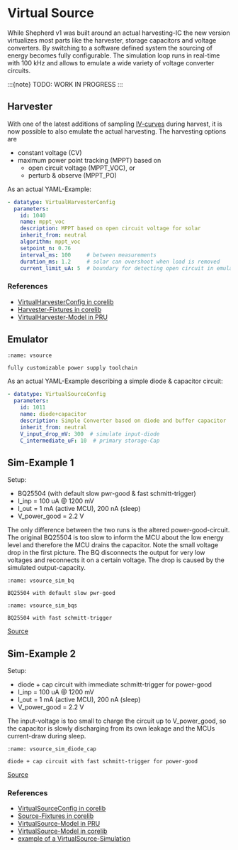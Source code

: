 # Virtual Source

While Shepherd v1 was built around an actual harvesting-IC the new version virtualizes most parts like the harvester, storage capacitors and voltage converters.
By switching to a software defined system the sourcing of energy becomes fully configurable.
The simulation loop runs in real-time with 100 kHz and allows to emulate a wide variety of voltage converter circuits.

:::{note}
TODO: WORK IN PROGRESS
:::

## Harvester

With one of the latest additions of sampling [IV-curves](https://en.wikipedia.org/wiki/Current%E2%80%93voltage_characteristic) during harvest, it is now possible to also emulate the actual harvesting. The harvesting options are

- constant voltage (CV)
- maximum power point tracking (MPPT) based on
  - open circuit voltage (MPPT_VOC), or
  - perturb & observe (MPPT_PO)

As an actual YAML-Example:

```yaml
- datatype: VirtualHarvesterConfig
  parameters:
    id: 1040
    name: mppt_voc
    description: MPPT based on open circuit voltage for solar
    inherit_from: neutral
    algorithm: mppt_voc
    setpoint_n: 0.76
    interval_ms: 100     # between measurements
    duration_ms: 1.2     # solar can overshoot when load is removed
    current_limit_uA: 5  # boundary for detecting open circuit in emulated version (working on IV-Curves)
```

### References

- [VirtualHarvesterConfig in corelib](https://github.com/orgua/shepherd-datalib/blob/main/shepherd_core/shepherd_core/data_models/content/virtual_harvester.py)
- [Harvester-Fixtures in corelib](https://github.com/orgua/shepherd-datalib/blob/main/shepherd_core/shepherd_core/data_models/content/virtual_harvester_fixture.yaml)
- [VirtualHarvester-Model in PRU](https://github.com/orgua/shepherd/blob/main/software/firmware/pru0-shepherd-fw/virtual_harvester.c)

## Emulator

```{figure} media/virtual_source_schemdraw.png
:name: vsource

fully customizable power supply toolchain
```

As an actual YAML-Example describing a simple diode & capacitor circuit:

```yaml
- datatype: VirtualSourceConfig
  parameters:
    id: 1011
    name: diode+capacitor
    description: Simple Converter based on diode and buffer capacitor
    inherit_from: neutral
    V_input_drop_mV: 300  # simulate input-diode
    C_intermediate_uF: 10  # primary storage-Cap
```

## Sim-Example 1

Setup:

- BQ25504 (with default slow pwr-good & fast schmitt-trigger)
- I_inp = 100 uA @ 1200 mV
- I_out = 1 mA (active MCU), 200 nA (sleep)
- V_power_good = 2.2 V

The only difference between the two runs is the altered power-good-circuit. The original BQ25504 is too slow to inform the MCU about the low energy level and therefore the MCU drains the capacitor. Note the small voltage drop in the first picture. The BQ disconnects the output for very low voltages and reconnects it on a certain voltage. The drop is caused by the simulated output-capacity.

```{figure} media/vsource_sim_BQ25504_1200mV_5000ms.png
:name: vsource_sim_bq

BQ25504 with default slow pwr-good
```

```{figure} media/vsource_sim_BQ25504s_1200mV_5000ms.png
:name: vsource_sim_bqs

BQ25504 with fast schmitt-trigger
```

[Source](https://github.com/orgua/shepherd-datalib/blob/main/shepherd_core/examples/vsource_simulation.py)

## Sim-Example 2

Setup:

- diode + cap circuit with immediate schmitt-trigger for power-good
- I_inp = 100 uA @ 1200 mV
- I_out = 1 mA (active MCU), 200 nA (sleep)
- V_power_good = 2.2 V

The input-voltage is too small to charge the circuit up to V_power_good, so the capacitor is slowly discharging from its own leakage and the MCUs current-draw during sleep.

```{figure} media/vsource_sim_diode+capacitor_1200mV_500ms.png
:name: vsource_sim_diode_cap

diode + cap circuit with fast schmitt-trigger for power-good
```

[Source](https://github.com/orgua/shepherd-datalib/blob/main/shepherd_core/examples/vsource_simulation.py)

### References

- [VirtualSourceConfig in corelib](https://github.com/orgua/shepherd-datalib/blob/main/shepherd_core/shepherd_core/data_models/content/virtual_source.py)
- [Source-Fixtures in corelib](https://github.com/orgua/shepherd-datalib/blob/main/shepherd_core/shepherd_core/data_models/content/virtual_source_fixture.yaml)
- [VirtualSource-Model in PRU](https://github.com/orgua/shepherd/blob/main/software/firmware/pru0-shepherd-fw/virtual_converter.c)
- [VirtualSource-Model in corelib](https://github.com/orgua/shepherd-datalib/tree/main/shepherd_core/shepherd_core/vsource)
- [example of a VirtualSource-Simulation](https://github.com/orgua/shepherd-datalib/blob/main/shepherd_core/examples/vsource_simulation.py)

